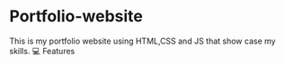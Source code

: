 # Portfolio-website
This is my portfolio website using HTML,CSS and JS that show case my skills.
 💻 Features
 

